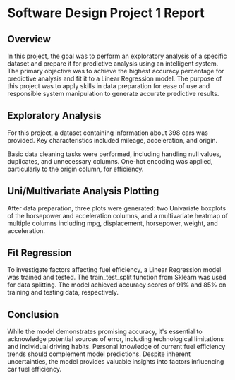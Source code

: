 # Software Design Project 1 Report

## Overview
In this project, the goal was to perform an exploratory analysis of a specific dataset and prepare it for predictive analysis using an intelligent system. The primary objective was to achieve the highest accuracy percentage for predictive analysis and fit it to a Linear Regression model. The purpose of this project was to apply skills in data preparation for ease of use and responsible system manipulation to generate accurate predictive results.

## Exploratory Analysis
For this project, a dataset containing information about 398 cars was provided. Key characteristics included mileage, acceleration, and origin.

Basic data cleaning tasks were performed, including handling null values, duplicates, and unnecessary columns. One-hot encoding was applied, particularly to the origin column, for efficiency.

## Uni/Multivariate Analysis Plotting
After data preparation, three plots were generated: two Univariate boxplots of the horsepower and acceleration columns, and a multivariate heatmap of multiple columns including mpg, displacement, horsepower, weight, and acceleration.

## Fit Regression
To investigate factors affecting fuel efficiency, a Linear Regression model was trained and tested. The train_test_split function from Sklearn was used for data splitting. 
The model achieved accuracy scores of 91% and 85% on training and testing data, respectively.

## Conclusion
While the model demonstrates promising accuracy, it's essential to acknowledge potential sources of error, including technological limitations and individual driving habits. 
Personal knowledge of current fuel efficiency trends should complement model predictions. Despite inherent uncertainties, the model provides valuable insights into factors influencing car fuel efficiency.
